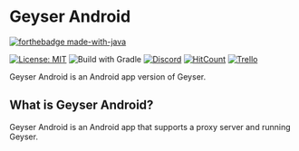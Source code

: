 # Geyser Android

[![forthebadge made-with-java](https://ForTheBadge.com/images/badges/made-with-java.svg)](https://java.com/)

[![License: MIT](https://img.shields.io/badge/license-MIT-blue.svg)](LICENSE)
![Build with Gradle](https://github.com/Hellohi3654/GeyserAndroid/workflows/Build%20with%20Gradle/badge.svg)
[![Discord](https://img.shields.io/discord/613163671870242838.svg?color=%237289da&label=discord)](http://discord.geysermc.org/)
[![HitCount](http://hits.dwyl.io/GeyserMC/GeyserAndroid.svg)](http://hits.dwyl.io/GeyserMC/GeyserAndroid)
[![Trello](https://img.shields.io/badge/trello-geyser--android-blue)](https://trello.com/b/pPJpl9dZ/geyser-android)

Geyser Android is an Android app version of Geyser.

## What is Geyser Android?
Geyser Android is an Android app that supports a proxy server and running Geyser.
